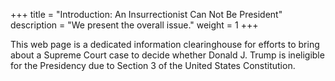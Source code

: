 +++
title = "Introduction: An Insurrectionist Can Not Be President"
description = "We present the overall issue."
weight = 1
+++

This web page is a dedicated information clearinghouse for efforts to bring about a Supreme Court case to decide whether Donald J. Trump is ineligible for the Presidency due to Section 3 of the United States Constitution.
